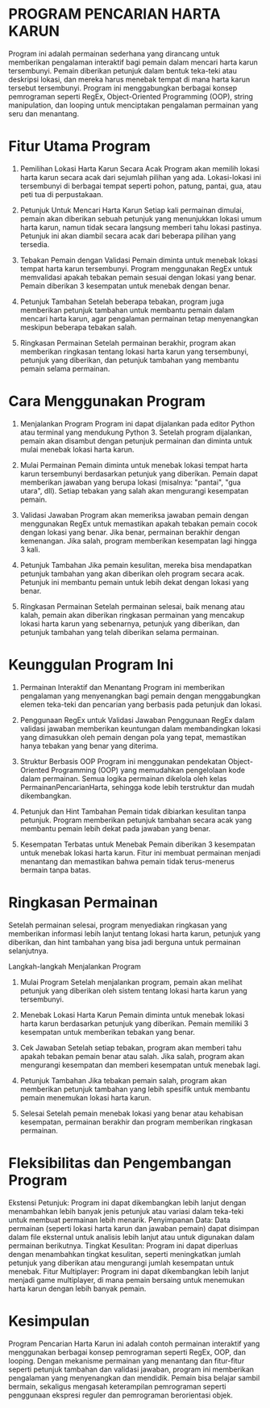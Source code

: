 # PROGRAM PENCARIAN HARTA KARUN
Program ini adalah permainan sederhana yang dirancang untuk memberikan pengalaman interaktif bagi pemain dalam mencari harta karun tersembunyi. Pemain diberikan petunjuk dalam bentuk teka-teki atau deskripsi lokasi, dan mereka harus menebak tempat di mana harta karun tersebut tersembunyi. Program ini menggabungkan berbagai konsep pemrograman seperti RegEx, Object-Oriented Programming (OOP), string manipulation, dan looping untuk menciptakan pengalaman permainan yang seru dan menantang.

# Fitur Utama Program
1. Pemilihan Lokasi Harta Karun Secara Acak
Program akan memilih lokasi harta karun secara acak dari sejumlah pilihan yang ada. Lokasi-lokasi ini tersembunyi di berbagai tempat seperti pohon, patung, pantai, gua, atau peti tua di perpustakaan.

2. Petunjuk Untuk Mencari Harta Karun
Setiap kali permainan dimulai, pemain akan diberikan sebuah petunjuk yang menunjukkan lokasi umum harta karun, namun tidak secara langsung memberi tahu lokasi pastinya. Petunjuk ini akan diambil secara acak dari beberapa pilihan yang tersedia.

3. Tebakan Pemain dengan Validasi
Pemain diminta untuk menebak lokasi tempat harta karun tersembunyi. Program menggunakan RegEx untuk memvalidasi apakah tebakan pemain sesuai dengan lokasi yang benar. Pemain diberikan 3 kesempatan untuk menebak dengan benar.

4. Petunjuk Tambahan
Setelah beberapa tebakan, program juga memberikan petunjuk tambahan untuk membantu pemain dalam mencari harta karun, agar pengalaman permainan tetap menyenangkan meskipun beberapa tebakan salah.

5. Ringkasan Permainan
Setelah permainan berakhir, program akan memberikan ringkasan tentang lokasi harta karun yang tersembunyi, petunjuk yang diberikan, dan petunjuk tambahan yang membantu pemain selama permainan.

# Cara Menggunakan Program
1. Menjalankan Program
Program ini dapat dijalankan pada editor Python atau terminal yang mendukung Python 3. Setelah program dijalankan, pemain akan disambut dengan petunjuk permainan dan diminta untuk mulai menebak lokasi harta karun.

2. Mulai Permainan
Pemain diminta untuk menebak lokasi tempat harta karun tersembunyi berdasarkan petunjuk yang diberikan. Pemain dapat memberikan jawaban yang berupa lokasi (misalnya: "pantai", "gua utara", dll). Setiap tebakan yang salah akan mengurangi kesempatan pemain.

3. Validasi Jawaban
Program akan memeriksa jawaban pemain dengan menggunakan RegEx untuk memastikan apakah tebakan pemain cocok dengan lokasi yang benar. Jika benar, permainan berakhir dengan kemenangan. Jika salah, program memberikan kesempatan lagi hingga 3 kali.

4. Petunjuk Tambahan
Jika pemain kesulitan, mereka bisa mendapatkan petunjuk tambahan yang akan diberikan oleh program secara acak. Petunjuk ini membantu pemain untuk lebih dekat dengan lokasi yang benar.

5. Ringkasan Permainan
Setelah permainan selesai, baik menang atau kalah, pemain akan diberikan ringkasan permainan yang mencakup lokasi harta karun yang sebenarnya, petunjuk yang diberikan, dan petunjuk tambahan yang telah diberikan selama permainan.

# Keunggulan Program Ini
1. Permainan Interaktif dan Menantang
Program ini memberikan pengalaman yang menyenangkan bagi pemain dengan menggabungkan elemen teka-teki dan pencarian yang berbasis pada petunjuk dan lokasi.

2. Penggunaan RegEx untuk Validasi Jawaban
Penggunaan RegEx dalam validasi jawaban memberikan keuntungan dalam membandingkan lokasi yang dimasukkan oleh pemain dengan pola yang tepat, memastikan hanya tebakan yang benar yang diterima.

4. Struktur Berbasis OOP
Program ini menggunakan pendekatan Object-Oriented Programming (OOP) yang memudahkan pengelolaan kode dalam permainan. Semua logika permainan dikelola oleh kelas PermainanPencarianHarta, sehingga kode lebih terstruktur dan mudah dikembangkan.

5. Petunjuk dan Hint Tambahan
Pemain tidak dibiarkan kesulitan tanpa petunjuk. Program memberikan petunjuk tambahan secara acak yang membantu pemain lebih dekat pada jawaban yang benar.

6. Kesempatan Terbatas untuk Menebak
Pemain diberikan 3 kesempatan untuk menebak lokasi harta karun. Fitur ini membuat permainan menjadi menantang dan memastikan bahwa pemain tidak terus-menerus bermain tanpa batas.

# Ringkasan Permainan
Setelah permainan selesai, program menyediakan ringkasan yang memberikan informasi lebih lanjut tentang lokasi harta karun, petunjuk yang diberikan, dan hint tambahan yang bisa jadi berguna untuk permainan selanjutnya.

Langkah-langkah Menjalankan Program
1. Mulai Program
Setelah menjalankan program, pemain akan melihat petunjuk yang diberikan oleh sistem tentang lokasi harta karun yang tersembunyi.

2. Menebak Lokasi Harta Karun
Pemain diminta untuk menebak lokasi harta karun berdasarkan petunjuk yang diberikan. Pemain memiliki 3 kesempatan untuk memberikan tebakan yang benar.

3. Cek Jawaban
Setelah setiap tebakan, program akan memberi tahu apakah tebakan pemain benar atau salah. Jika salah, program akan mengurangi kesempatan dan memberi kesempatan untuk menebak lagi.

4. Petunjuk Tambahan
Jika tebakan pemain salah, program akan memberikan petunjuk tambahan yang lebih spesifik untuk membantu pemain menemukan lokasi harta karun.

5. Selesai
Setelah pemain menebak lokasi yang benar atau kehabisan kesempatan, permainan berakhir dan program memberikan ringkasan permainan.

# Fleksibilitas dan Pengembangan Program
Ekstensi Petunjuk: Program ini dapat dikembangkan lebih lanjut dengan menambahkan lebih banyak jenis petunjuk atau variasi dalam teka-teki untuk membuat permainan lebih menarik.
Penyimpanan Data: Data permainan (seperti lokasi harta karun dan jawaban pemain) dapat disimpan dalam file eksternal untuk analisis lebih lanjut atau untuk digunakan dalam permainan berikutnya.
Tingkat Kesulitan: Program ini dapat diperluas dengan menambahkan tingkat kesulitan, seperti meningkatkan jumlah petunjuk yang diberikan atau mengurangi jumlah kesempatan untuk menebak.
Fitur Multiplayer: Program ini dapat dikembangkan lebih lanjut menjadi game multiplayer, di mana pemain bersaing untuk menemukan harta karun dengan lebih banyak pemain.

# Kesimpulan
Program Pencarian Harta Karun ini adalah contoh permainan interaktif yang menggunakan berbagai konsep pemrograman seperti RegEx, OOP, dan looping. Dengan mekanisme permainan yang menantang dan fitur-fitur seperti petunjuk tambahan dan validasi jawaban, program ini memberikan pengalaman yang menyenangkan dan mendidik. Pemain bisa belajar sambil bermain, sekaligus mengasah keterampilan pemrograman seperti penggunaan ekspresi reguler dan pemrograman berorientasi objek.
